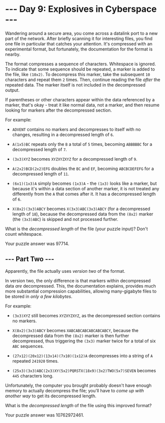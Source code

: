 # --- Day 9: Explosives in Cyberspace ---

Wandering around a secure area, you come across a datalink port to a new part of the network. After briefly scanning it for interesting files, you find one file in particular that catches your attention. It's compressed with an experimental format, but fortunately, the documentation for the format is nearby.

The format compresses a sequence of characters. Whitespace is ignored. To indicate that some sequence should be repeated, a marker is added to the file, like `(10x2)`. To decompress this marker, take the subsequent `10` characters and repeat them `2` times. Then, continue reading the file *after* the repeated data.  The marker itself is not included in the decompressed output.

If parentheses or other characters appear within the data referenced by a marker, that's okay - treat it like normal data, not a marker, and then resume looking for markers after the decompressed section.

For example:


 - `ADVENT` contains no markers and decompresses to itself with no changes, resulting in a decompressed length of `6`.

 - `A(1x5)BC` repeats only the `B` a total of `5` times, becoming `ABBBBBC` for a decompressed length of `7`.

 - `(3x3)XYZ` becomes `XYZXYZXYZ` for a decompressed length of `9`.

 - `A(2x2)BCD(2x2)EFG` doubles the `BC` and `EF`, becoming `ABCBCDEFEFG` for a decompressed length of `11`.

 - `(6x1)(1x3)A` simply becomes `(1x3)A` - the `(1x3)` looks like a marker, but because it's within a data section of another marker, it is not treated any differently from the `A` that comes after it. It has a decompressed length of `6`.

 - `X(8x2)(3x3)ABCY` becomes `X(3x3)ABC(3x3)ABCY` (for a decompressed length of `18`), because the decompressed data from the `(8x2)` marker (the `(3x3)ABC`) is skipped and not processed further.


What is the *decompressed length* of the file (your puzzle input)? Don't count whitespace.


Your puzzle answer was 97714.

## --- Part Two ---

Apparently, the file actually uses *version two* of the format.

In version two, the only difference is that markers within decompressed data *are* decompressed. This, the documentation explains, provides much more substantial compression capabilities, allowing many-gigabyte files to be stored in *only a few kilobytes*.

For example:


 - `(3x3)XYZ` still becomes `XYZXYZXYZ`, as the decompressed section contains no markers.

 - `X(8x2)(3x3)ABCY` becomes `XABCABCABCABCABCABCY`, because the decompressed data from the `(8x2)` marker is then further decompressed, thus triggering the `(3x3)` marker twice for a total of six `ABC` sequences.

 - `(27x12)(20x12)(13x14)(7x10)(1x12)A` decompresses into a string of `A` repeated `241920` times.

 - `(25x3)(3x3)ABC(2x3)XY(5x2)PQRSTX(18x9)(3x2)TWO(5x7)SEVEN` becomes `445` characters long.


Unfortunately, the computer you brought probably doesn't have enough memory to actually decompress the file; you'll have to *come up with another way* to get its decompressed length.

What is the *decompressed length* of the file using this improved format?


Your puzzle answer was 10762972461.

